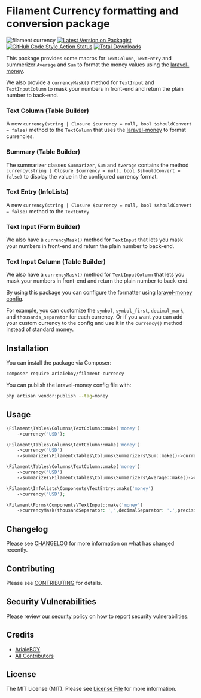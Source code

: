 # Filament Currency formatting and conversion package
![filament currency](https://banners.beyondco.de/Filament%20Currency.jpeg?theme=dark&packageManager=composer+require&packageName=ariaieboy%2Ffilament-currency&pattern=texture&style=style_2&description=Filament+laravel-money+formatter&md=1&showWatermark=1&fontSize=150px&images=currency-dollar&widths=500&heights=500)
[![Latest Version on Packagist](https://img.shields.io/packagist/v/ariaieboy/filament-currency.svg?style=flat-square)](https://packagist.org/packages/ariaieboy/filament-currency)
[![GitHub Code Style Action Status](https://img.shields.io/github/actions/workflow/status/ariaieboy/filament-currency/fix-php-code-styling.yml?label=code%20style&style=flat-square)](https://github.com/ariaieboy/filament-currency/actions?query=workflow%3A"Fix+PHP+Code+Styling"+branch%3Amain)
[![Total Downloads](https://img.shields.io/packagist/dt/ariaieboy/filament-currency.svg?style=flat-square)](https://packagist.org/packages/ariaieboy/filament-currency)

This package provides some macros for `TextColumn`, `TextEntry` and summerizer `Average` and `Sum` to format the money values using the [laravel-money](https://github.com/akaunting/laravel-money).

We also provide a `currencyMask()` method for `TextInput` and `TextInputColumn` to mask your numbers in front-end and return the plain number to back-end.

### Text Column (Table Builder)

A new `currency(string | Closure $currency = null, bool $shouldConvert = false)` method to the `TextColumn` that uses the [laravel-money](https://github.com/akaunting/laravel-money) to format currencies.

### Summary (Table Builder)

The summarizer classes `Summarizer`, `Sum` and `Average` contains the method `currency(string | Closure $currency = null, bool $shouldConvert = false)` to display the value in the configured currency format.

### Text Entry (InfoLists)

A new `currency(string | Closure $currency = null, bool $shouldConvert = false)` method to the `TextEntry`

### Text Input (Form Builder)

We also have a `currencyMask()` method for `TextInput` that lets you mask your numbers in front-end and return the plain number to back-end.

### Text Input Column (Table Builder)

We also have a `currencyMask()` method for `TextInputColumn` that lets you mask your numbers in front-end and return the plain number to back-end.

By using this package you can configure the formatter using [laravel-money config](https://github.com/akaunting/laravel-money/blob/master/config/money.php).

For example, you can customize the `symbol`, `symbol_first`, `decimal_mark`, and `thousands_separator` for each currency. Or if you want you can add your custom currency to the config and use it in the `currency()` method instead of standard money.

## Installation

You can install the package via Composer:

```bash
composer require ariaieboy/filament-currency
```

You can publish the laravel-money config file with:

```bash
php artisan vendor:publish --tag=money
```

## Usage

```php
\Filament\Tables\Columns\TextColumn::make('money')
    ->currency('USD');

\Filament\Tables\Columns\TextColumn::make('money')
    ->currency('USD')
    ->summarize(\Filament\Tables\Columns\Summarizers\Sum::make()->currency());

\Filament\Tables\Columns\TextColumn::make('money')
    ->currency('USD')
    ->summarize(\Filament\Tables\Columns\Summarizers\Average::make()->currency());

\Filament\Infolists\Components\TextEntry::make('money')
    ->currency('USD');

\Filament\Forms\Components\TextInput::make('money')
    ->currencyMask(thousandSeparator: ',',decimalSeparator: '.',precision: 2)
```

## Changelog

Please see [CHANGELOG](CHANGELOG.md) for more information on what has changed recently.

## Contributing

Please see [CONTRIBUTING](.github/CONTRIBUTING.md) for details.

## Security Vulnerabilities

Please review [our security policy](../../security/policy) on how to report security vulnerabilities.

## Credits

- [AriaieBOY](https://github.com/ariaieboy)
- [All Contributors](../../contributors)

## License

The MIT License (MIT). Please see [License File](LICENSE.md) for more information.
